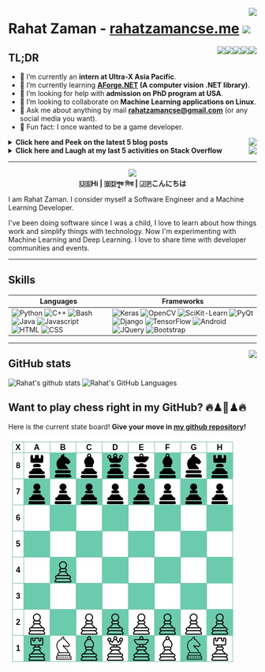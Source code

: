 <!-- # [![Rahat Zaman header](./images/header-banner.jpg)](https://rahatzamancse.netlify.app) -->

<a href="https://rahatzamancse.netlify.app"><img align="right" src="https://img.shields.io/website-up-down-green-red/https/rahatzamancse.me?style=for-the-badge&logo=website"></a>

# Rahat Zaman - [rahatzamancse.me](https://rahatzamancse.netlify.app) <img src="https://raw.githubusercontent.com/rahatzamancse/rahatzamancse/master/images/animated-emoji/wave.gif" width="30px">


<a href="https://www.linkedin.com/in/rahatzamancse/"><img align="right" height="30" src="https://img.icons8.com/dusk/30/000000/linkedin.png"></a>
<a href="https://www.facebook.com/rahatzamancse/"><img align="right" height="30" src="https://img.icons8.com/dusk/30/000000/facebook.png"></a>
<a href="https://scholar.google.com/citations?user=rHs9-BQAAAAJ&hl=en"><img align="right" height="30" src="https://img.icons8.com/color/30/000000/google-scholar--v3.png"></a>
<a href="https://medium.com/@rahatzamancse"><img align="right" height="30" src="https://img.icons8.com/color/30/000000/medium-monogram.png"></a>
<a href="https://stackoverflow.com/users/6452525/rahat-zaman"><img align="right" height="30" src="https://img.icons8.com/color/30/000000/stackoverflow.png"></a>

## TL;DR
- 🔭 I’m currently an **intern at Ultra-X Asia Pacific**.
- 🌱 I’m currently learning **[AForge.NET](http://www.aforgenet.com/framework/) (A computer vision .NET library)**.
- 🤔 I’m looking for help with **admission on PhD program at USA**.
- 👯 I’m looking to collaborate on **Machine Learning applications on Linux**.
- 💬 Ask me about anything by mail **rahatzamancse@gmail.com** (or any social media you want).
- 🤣 Fun fact: I once wanted to be a game developer.


<details>
<summary>
<img align="right" src="https://github.com/rahatzamancse/rahatzamancse/workflows/Blog%20Workflow/badge.svg?branch=master">
<strong>Click here and Peek on the latest 5 blog posts</strong>
</summary>
💁🏻 <a href="https://rahatzamancse.netlify.app">rahatzamancse.me</a>

<!-- BLOG-POST-LIST:START -->
- [You Can Make Anything With Rofi](https://rahatzamancse.netlify.app/en/posts/you-can-make-anything-with-rofi/)
- [Some Notes About SXHKD](https://rahatzamancse.netlify.app/en/posts/some-notes-about-sxhkd/)
- [My Polybar Tips and Tricks](https://rahatzamancse.netlify.app/en/posts/my-polybar-tips-and-tricks/)
- [Switching from VIM to NeoVIM](https://rahatzamancse.netlify.app/en/posts/switching-to-nvim/)
- [My 3 Repo went to 2020 Arctic Vault](https://rahatzamancse.netlify.app/en/posts/github-archive-program/)
<!-- BLOG-POST-LIST:END -->

</details>
<details>
<summary>
<img align="right" src="https://github.com/rahatzamancse/rahatzamancse/workflows/SO%20Workflow/badge.svg?branch=master">
<strong>Click here and Laugh at my last 5 activities on Stack Overflow</strong>
</summary>
🐅 <a href="https://stackoverflow.com/users/6452525/rahat-zaman">rahat-zaman</a>
<img align="right" src="https://github-readme-stackoverflow.vercel.app/?userID=6452525&layout=compact">


<!-- STACKOVERFLOW-LIST:START -->
- [Answer by Rahat Zaman for Python Display OpenCV Video Windows 10 With Correct Device Name](https://stackoverflow.com/questions/55737801/python-display-opencv-video-windows-10-with-correct-device-name/64254214#64254214)
- [Hide camera device name from windows applications with MS Media Foundation?](https://stackoverflow.com/questions/64254177/hide-camera-device-name-from-windows-applications-with-ms-media-foundation)
- [Answer by Rahat Zaman for How to get camera device name in OpenCV?](https://stackoverflow.com/questions/51940758/how-to-get-camera-device-name-in-opencv/64254074#64254074)
- [Firefox(headless)+selenium cannot access internet from docker container](https://stackoverflow.com/questions/64118544/firefoxheadlessselenium-cannot-access-internet-from-docker-container)
- [In scrapy+selenium, how to make a spider request to wait until previous request has finished processing?](https://stackoverflow.com/questions/63988140/in-scrapyselenium-how-to-make-a-spider-request-to-wait-until-previous-request)
<!-- STACKOVERFLOW-LIST:END -->

</details>

---

<p align='center'>
<img src="https://raw.githubusercontent.com/rahatzamancse/rahatzamancse/master/images/about-me.gif"><br>
<strong>🇺🇸Hi | 🇧🇩শুভ দিবা | 🇯🇵こんにちは</strong>
</p>

I am Rahat Zaman. I consider myself a Software Engineer and a Machine Learning Developer.

I've been doing software since I was a child, I love to learn about how things work and simplify things with technology. Now I'm experimenting with Machine Learning and Deep Learning. I love to share time with developer communities and events.

---

## Skills
| Languages  | Frameworks |
| ---------- | ---------- |
| ![Python](https://img.shields.io/static/v1?label=Python&message=6%20years&color=red&style=flat&logo=python) ![C++](https://img.shields.io/static/v1?label=C%2B%2B&message=5%20years&color=red&style=flat&logo=c%2B%2B) ![Bash](https://img.shields.io/static/v1?label=Bash&message=4%20years&color=green&style=flat&logo=gnu-bash) ![Java](https://img.shields.io/static/v1?label=Java&message=3%20years&color=red&style=flat&logo=java) ![Javascript](https://img.shields.io/static/v1?label=JS&message=4%20years&color=green&style=flat&logo=javascript) ![HTML](https://img.shields.io/static/v1?label=HTML&message=5%20years&color=7375CD&style=flat&logo=html5) ![CSS](https://img.shields.io/static/v1?label=CSS&message=5%20years&color=7375CD&style=flat&logo=css3)  | ![Keras](https://img.shields.io/static/v1?label=Keras&message=3%20years&color=orange&style=flat&logo=keras) ![OpenCV](https://img.shields.io/static/v1?label=OpenCV&message=3.5%20years&color=orange&style=flat&logo=opencv) ![SciKit-Learn](https://img.shields.io/static/v1?label=SciKit-Learn&message=2.5%20years&color=orange&style=flat&logo=tensorflow) ![PyQt](https://img.shields.io/static/v1?label=PyQt&message=4%20years&color=blue&style=flat&logo=qt) ![Django](https://img.shields.io/static/v1?label=Django&message=4%20years&color=blue&style=flat&logo=django) ![TensorFlow](https://img.shields.io/static/v1?label=TF&message=1.5%20years&color=orange&style=flat&logo=tensorflow) ![Android](https://img.shields.io/static/v1?label=Android&message=1%20years&color=blue&style=flat&logo=android) ![JQuery](https://img.shields.io/static/v1?label=JQuery&message=3%20years&color=purple&style=flat&logo=jquery) ![Bootstrap](https://img.shields.io/static/v1?label=Bootstrap&message=5%20years&color=purple&style=flat&logo=bootstrap)  |

---

<img align="right" src="https://enfsldxoebui1ex.m.pipedream.net">

## GitHub stats
![Rahat's github stats](https://github-readme-stats.vercel.app/api?username=rahatzamancse&count_private=true&show_icons=true&hide_title=true&include_all_commits=true)
![Rahat's GitHub Languages](https://github-readme-stats.vercel.app/api/top-langs/?username=rahatzamancse&hide=css,html,javascript&card_width=240)


## Want to play chess right in my GitHub? 🔥♟👑♟🔥

Here is the current state board! **Give your move in [my github repository](https://github.com/rahatzamancse/github-chess)!**

[![Chess Board](https://raw.githubusercontent.com/rahatzamancse/github-chess/master/renders/board.jpg)](https://github.com/rahatzamancse/github-chess)


<!-- # [![Rahat Zaman footer](./images/footer-banner.jpg)](https://rahatzamancse.netlify.app) -->